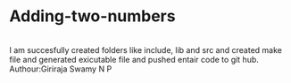 # Adding-two-numbers
<br>
I am succesfully created folders like include, lib and src and created make file and generated exicutable file and pushed entair code to git hub.
<br>
Authour:Giriraja Swamy N P
